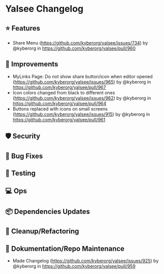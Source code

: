 # Yalsee Changelog

:star: Features
---
* Share Menu (https://github.com/kyberorg/yalsee/issues/734) by @kyberorg in https://github.com/kyberorg/yalsee/pull/960

:hammer: Improvements
---
* MyLinks Page: Do not show share button/icon when editor opened (https://github.com/kyberorg/yalsee/issues/965) by
  @kyberorg
  in https://github.com/kyberorg/yalsee/pull/967
* Icon colors changed from black to different ones (https://github.com/kyberorg/yalsee/issues/962) by @kyberorg
  in https://github.com/kyberorg/yalsee/pull/964
* Buttons replaced with icons on small screens (https://github.com/kyberorg/yalsee/issues/915) by @kyberorg
  in https://github.com/kyberorg/yalsee/pull/961

:shield: Security
---

:lady_beetle: Bug Fixes
---

:test_tube: Testing
---

:computer: Ops
---

:package: Dependencies Updates
---

:broom: Cleanup/Refactoring
---

:notebook_with_decorative_cover: Dokumentation/Repo Maintenance
---

* Made Changelog (https://github.com/kyberorg/yalsee/issues/925) by @kyberorg
  in https://github.com/kyberorg/yalsee/pull/959